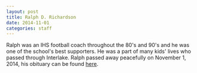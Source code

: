 ```yaml
---
layout: post
title: Ralph D. Richardson
date: 2014-11-01
categories: staff
---
```

Ralph was an IHS football coach throughout the 80's and 90's and he was one of the school's best supporters.  He was a part of many kids' lives who passed through Interlake.  Ralph passed away peacefully on November 1, 2014, his obituary can be found [here](http://tinyurl.com/muhvxke).

